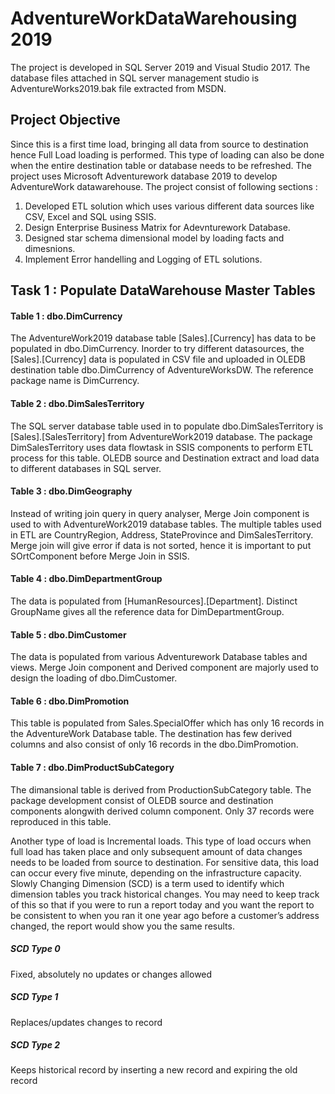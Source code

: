 # AdventureWorkDataWarehousing 2019

The project is developed in SQL Server 2019 and Visual Studio 2017. The database files attached in SQL server management studio is AdventureWorks2019.bak file extracted from MSDN.

## Project Objective

Since this is a first time load, bringing all data from source to destination hence Full Load loading is performed. This type of loading can also be done when the entire destination table or database needs to be refreshed. The project uses Microsoft Adventurework database 2019 to develop AdventureWork datawarehouse. The project consist of following sections :

1. Developed ETL solution which uses various different data sources like CSV, Excel and SQL using SSIS.
2. Design Enterprise Business Matrix for Adevnturework Database.
3. Designed star schema dimensional model by loading facts and dimesnions.
4. Implement Error handelling and Logging of ETL solutions.


## Task 1 : Populate DataWarehouse Master Tables

#### Table 1 :  dbo.DimCurrency

The AdventureWork2019 database table [Sales].[Currency] has data to be populated in dbo.DimCurrency. Inorder to try different datasources, the [Sales].[Currency]  data is populated in CSV file and uploaded in OLEDB destination table dbo.DimCurrency of AdventureWorksDW. The reference package name is DimCurrency.

#### Table 2 :  dbo.DimSalesTerritory

The SQL server database table used in to populate dbo.DimSalesTerritory is [Sales].[SalesTerritory] from AdventureWork2019 database. The package DimSalesTerritory uses data flowtask in SSIS components to perform ETL process for this table. OLEDB source and Destination extract and load data to different databases in SQL server.

#### Table 3 :  dbo.DimGeography

Instead of writing join query in query analyser, Merge Join component is used to with AdventureWork2019 database tables. The multiple tables used in ETL are CountryRegion, Address, StateProvince and DimSalesTerritory. Merge join will give error if data is not sorted, hence it is important to put SOrtComponent before Merge Join in SSIS.
 
#### Table 4 : dbo.DimDepartmentGroup

The data is populated from [HumanResources].[Department]. Distinct GroupName gives all the reference data for DimDepartmentGroup.

#### Table 5 : dbo.DimCustomer

The data is populated from various Adventurework Database tables and views. Merge Join component and Derived component are majorly used to design the loading of dbo.DimCustomer. 

#### Table 6 : dbo.DimPromotion

This table is populated from Sales.SpecialOffer which has only 16 records in the AdventureWork Database table. The destination has few derived columns and also consist of only 16 records in the dbo.DimPromotion.

#### Table 7 : dbo.DimProductSubCategory

The dimansional table is derived from ProductionSubCategory table. The package development consist of OLEDB source and destination components alongwith derived column component. Only 37 records were reproduced in this table.





Another type of load is Incremental loads. This type of load occurs when full load has taken place and only subsequent amount of data changes needs to be loaded from source to destination. For sensitive data, this load can occur every five minute, depending on the infrastructure capacity. Slowly Changing Dimension (SCD) is a term used to identify which dimension tables you track historical changes. You may need to keep track of this so that if you were to run a report today and you want the report to be consistent to when you ran it one year ago before a customer’s address changed, the report would show you the same results.

##### SCD Type 0
Fixed, absolutely no updates or changes allowed

##### SCD Type 1 
Replaces/updates changes to record

##### SCD Type 2
Keeps historical record by inserting a new record and expiring the old record



